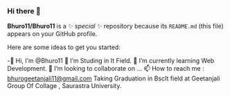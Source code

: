 ### Hi there 👋


**Bhuro11/Bhuro11** is a ✨ _special_ ✨ repository because its `README.md` (this file) appears on your GitHub profile.

Here are some ideas to get you started:

-👋 Hi, I’m @Bhuro11
👀 I’m Studing in It Field.
🌱 I’m currently learning Web Development.
💞️ I’m looking to collaborate on ...
📫 How to reach me : bhurogeetanjali11@gmail.com
Taking Graduation in BscIt field at Geetanjali Group Of Collage , Saurastra University.

